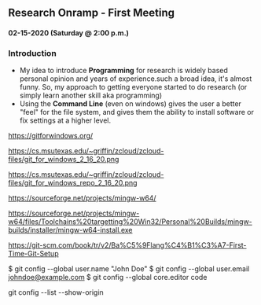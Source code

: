 ## Research Onramp - First Meeting
#### 02-15-2020 (Saturday @ 2:00 p.m.)

### Introduction

- My idea to introduce **Programming** for research is widely based personal opinion and years of experience.such a broad idea, it's almost funny. So, my approach to getting everyone started to do research (or simply learn another skill aka programming)  
- Using the **Command Line** (even on windows) gives the user a better "feel" for the file system, and gives them the ability to install software or fix settings at a higher level. 



https://gitforwindows.org/

https://cs.msutexas.edu/~griffin/zcloud/zcloud-files/git_for_windows_2_16_20.png

https://cs.msutexas.edu/~griffin/zcloud/zcloud-files/git_for_windows_repo_2_16_20.png


https://sourceforge.net/projects/mingw-w64/

https://sourceforge.net/projects/mingw-w64/files/Toolchains%20targetting%20Win32/Personal%20Builds/mingw-builds/installer/mingw-w64-install.exe

https://git-scm.com/book/tr/v2/Ba%C5%9Flang%C4%B1%C3%A7-First-Time-Git-Setup

$ git config --global user.name "John Doe"
$ git config --global user.email johndoe@example.com
$ git config --global core.editor code

git config --list --show-origin